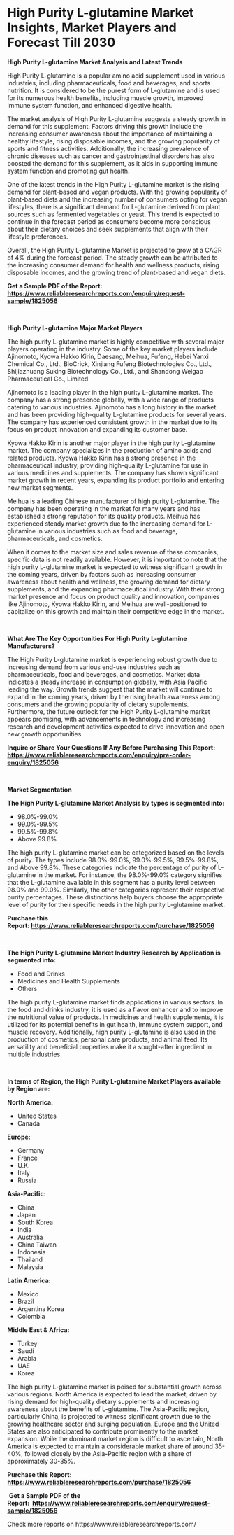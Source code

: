 <p><h1>High Purity L-glutamine Market Insights, Market Players and Forecast Till 2030</h1></p><p><strong>High Purity L-glutamine Market Analysis and Latest Trends</strong></p>
<p><p>High Purity L-glutamine is a popular amino acid supplement used in various industries, including pharmaceuticals, food and beverages, and sports nutrition. It is considered to be the purest form of L-glutamine and is used for its numerous health benefits, including muscle growth, improved immune system function, and enhanced digestive health.</p><p>The market analysis of High Purity L-glutamine suggests a steady growth in demand for this supplement. Factors driving this growth include the increasing consumer awareness about the importance of maintaining a healthy lifestyle, rising disposable incomes, and the growing popularity of sports and fitness activities. Additionally, the increasing prevalence of chronic diseases such as cancer and gastrointestinal disorders has also boosted the demand for this supplement, as it aids in supporting immune system function and promoting gut health.</p><p>One of the latest trends in the High Purity L-glutamine market is the rising demand for plant-based and vegan products. With the growing popularity of plant-based diets and the increasing number of consumers opting for vegan lifestyles, there is a significant demand for L-glutamine derived from plant sources such as fermented vegetables or yeast. This trend is expected to continue in the forecast period as consumers become more conscious about their dietary choices and seek supplements that align with their lifestyle preferences.</p><p>Overall, the High Purity L-glutamine Market is projected to grow at a CAGR of 4% during the forecast period. The steady growth can be attributed to the increasing consumer demand for health and wellness products, rising disposable incomes, and the growing trend of plant-based and vegan diets.</p></p>
<p><strong>Get a Sample PDF of the Report:&nbsp; <a href="https://www.reliableresearchreports.com/enquiry/request-sample/1825056">https://www.reliableresearchreports.com/enquiry/request-sample/1825056</a></strong></p>
<p>&nbsp;</p>
<p><strong>High Purity L-glutamine Major Market Players</strong></p>
<p><p>The high purity L-glutamine market is highly competitive with several major players operating in the industry. Some of the key market players include Ajinomoto, Kyowa Hakko Kirin, Daesang, Meihua, Fufeng, Hebei Yanxi Chemical Co., Ltd., BioCrick, Xinjiang Fufeng Biotechnologies Co., Ltd., Shijiazhuang Suking Biotechnology Co., Ltd., and Shandong Weigao Pharmaceutical Co., Limited.</p><p>Ajinomoto is a leading player in the high purity L-glutamine market. The company has a strong presence globally, with a wide range of products catering to various industries. Ajinomoto has a long history in the market and has been providing high-quality L-glutamine products for several years. The company has experienced consistent growth in the market due to its focus on product innovation and expanding its customer base.</p><p>Kyowa Hakko Kirin is another major player in the high purity L-glutamine market. The company specializes in the production of amino acids and related products. Kyowa Hakko Kirin has a strong presence in the pharmaceutical industry, providing high-quality L-glutamine for use in various medicines and supplements. The company has shown significant market growth in recent years, expanding its product portfolio and entering new market segments.</p><p>Meihua is a leading Chinese manufacturer of high purity L-glutamine. The company has been operating in the market for many years and has established a strong reputation for its quality products. Meihua has experienced steady market growth due to the increasing demand for L-glutamine in various industries such as food and beverage, pharmaceuticals, and cosmetics.</p><p>When it comes to the market size and sales revenue of these companies, specific data is not readily available. However, it is important to note that the high purity L-glutamine market is expected to witness significant growth in the coming years, driven by factors such as increasing consumer awareness about health and wellness, the growing demand for dietary supplements, and the expanding pharmaceutical industry. With their strong market presence and focus on product quality and innovation, companies like Ajinomoto, Kyowa Hakko Kirin, and Meihua are well-positioned to capitalize on this growth and maintain their competitive edge in the market.</p></p>
<p>&nbsp;</p>
<p><strong>What Are The Key Opportunities For High Purity L-glutamine Manufacturers?</strong></p>
<p><p>The High Purity L-glutamine market is experiencing robust growth due to increasing demand from various end-use industries such as pharmaceuticals, food and beverages, and cosmetics. Market data indicates a steady increase in consumption globally, with Asia Pacific leading the way. Growth trends suggest that the market will continue to expand in the coming years, driven by the rising health awareness among consumers and the growing popularity of dietary supplements. Furthermore, the future outlook for the High Purity L-glutamine market appears promising, with advancements in technology and increasing research and development activities expected to drive innovation and open new growth opportunities.</p></p>
<p><strong>Inquire or Share Your Questions If Any Before Purchasing This Report: <a href="https://www.reliableresearchreports.com/enquiry/pre-order-enquiry/1825056">https://www.reliableresearchreports.com/enquiry/pre-order-enquiry/1825056</a></strong></p>
<p>&nbsp;</p>
<p><strong>Market Segmentation</strong></p>
<p><strong>The High Purity L-glutamine Market Analysis by types is segmented into:</strong></p>
<p><ul><li>98.0%-99.0%</li><li>99.0%-99.5%</li><li>99.5%-99.8%</li><li>Above 99.8%</li></ul></p>
<p><p>The high purity L-glutamine market can be categorized based on the levels of purity. The types include 98.0%-99.0%, 99.0%-99.5%, 99.5%-99.8%, and Above 99.8%. These categories indicate the percentage of purity of L-glutamine in the market. For instance, the 98.0%-99.0% category signifies that the L-glutamine available in this segment has a purity level between 98.0% and 99.0%. Similarly, the other categories represent their respective purity percentages. These distinctions help buyers choose the appropriate level of purity for their specific needs in the high purity L-glutamine market.</p></p>
<p><strong>Purchase this Report:&nbsp;<a href="https://www.reliableresearchreports.com/purchase/1825056">https://www.reliableresearchreports.com/purchase/1825056</a></strong></p>
<p>&nbsp;</p>
<p><strong>The High Purity L-glutamine Market Industry Research by Application is segmented into:</strong></p>
<p><ul><li>Food and Drinks</li><li>Medicines and Health Supplements</li><li>Others</li></ul></p>
<p><p>The high purity L-glutamine market finds applications in various sectors. In the food and drinks industry, it is used as a flavor enhancer and to improve the nutritional value of products. In medicines and health supplements, it is utilized for its potential benefits in gut health, immune system support, and muscle recovery. Additionally, high purity L-glutamine is also used in the production of cosmetics, personal care products, and animal feed. Its versatility and beneficial properties make it a sought-after ingredient in multiple industries.</p></p>
<p>&nbsp;</p>
<p><strong>In terms of Region, the High Purity L-glutamine Market Players available by Region are:</strong></p>
<p>
    <p> <strong> North America: </strong>
        <ul>
            <li>United States</li>
            <li>Canada</li>
        </ul>
        </p> 
    <p> <strong> Europe: </strong>
        <ul>
            <li>Germany</li>
            <li>France</li>
            <li>U.K.</li>
            <li>Italy</li>
            <li>Russia</li>
        </ul>
        </p> 
    <p> <strong> Asia-Pacific: </strong>
        <ul>
            <li>China</li>
            <li>Japan</li>
            <li>South Korea</li>
            <li>India</li>
            <li>Australia</li>
            <li>China Taiwan</li>
            <li>Indonesia</li>
            <li>Thailand</li>
            <li>Malaysia</li>
        </ul>
        </p> 
    <p> <strong> Latin America: </strong>
        <ul>
            <li>Mexico</li>
            <li>Brazil</li>
            <li>Argentina Korea</li>
            <li>Colombia</li>
        </ul>
        </p> 
    <p> <strong> Middle East & Africa: </strong>
        <ul>
            <li>Turkey</li>
            <li>Saudi</li>
            <li>Arabia</li>
            <li>UAE</li>
            <li>Korea</li>
        </ul>
    </p>
    </p>
<p><p>The high purity L-glutamine market is poised for substantial growth across various regions. North America is expected to lead the market, driven by rising demand for high-quality dietary supplements and increasing awareness about the benefits of L-glutamine. The Asia-Pacific region, particularly China, is projected to witness significant growth due to the growing healthcare sector and surging population. Europe and the United States are also anticipated to contribute prominently to the market expansion. While the dominant market region is difficult to ascertain, North America is expected to maintain a considerable market share of around 35-40%, followed closely by the Asia-Pacific region with a share of approximately 30-35%.</p></p>
<p><strong>Purchase this Report: <a href="https://www.reliableresearchreports.com/purchase/1825056">https://www.reliableresearchreports.com/purchase/1825056</a></strong></p>
<p>&nbsp;<strong>Get a Sample PDF of the Report:&nbsp;&nbsp;<a href="https://www.reliableresearchreports.com/enquiry/request-sample/1825056">https://www.reliableresearchreports.com/enquiry/request-sample/1825056</a></strong></p>
<p><strong></strong></p>
<p>Check more reports on https://www.reliableresearchreports.com/</p>